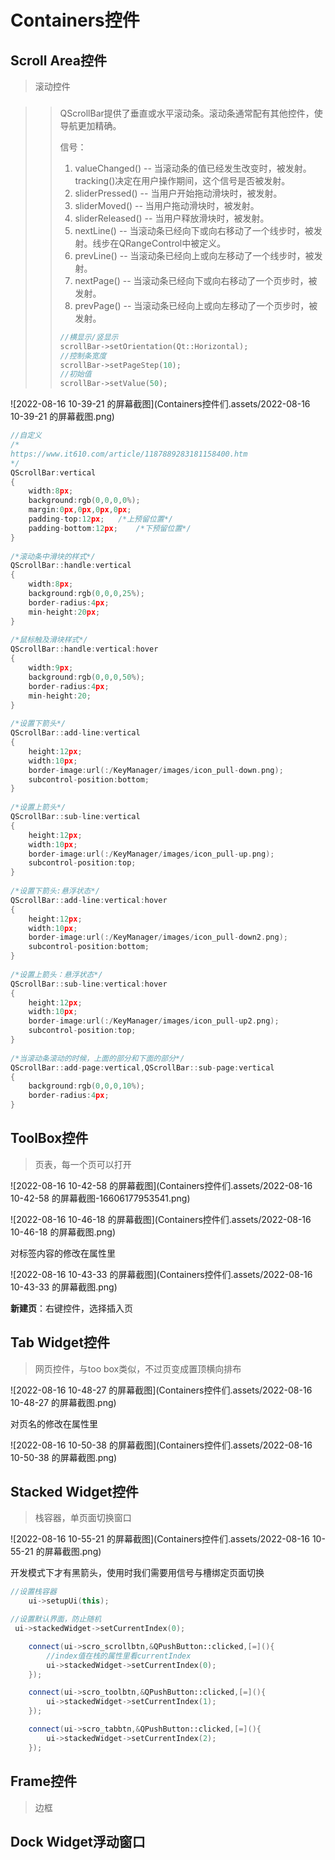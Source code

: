 # Containers控件





## Scroll Area控件

> 滚动控件

### 

> > QScrollBar提供了垂直或水平滚动条。滚动条通常配有其他控件，使导航更加精确。
> >
> > 信号：
> >
> > 1. valueChanged() -- 当滚动条的值已经发生改变时，被发射。tracking()决定在用户操作期间，这个信号是否被发射。
> > 2. sliderPressed() -- 当用户开始拖动滑块时，被发射。
> > 3. sliderMoved() -- 当用户拖动滑块时，被发射。
> > 4. sliderReleased() -- 当用户释放滑块时，被发射。
> > 5. nextLine() -- 当滚动条已经向下或向右移动了一个线步时，被发射。线步在QRangeControl中被定义。
> > 6. prevLine() -- 当滚动条已经向上或向左移动了一个线步时，被发射。
> > 7. nextPage() -- 当滚动条已经向下或向右移动了一个页步时，被发射。
> > 8. prevPage() -- 当滚动条已经向上或向左移动了一个页步时，被发射。
> >
> > ```cpp
> > //横显示/竖显示
> > scrollBar->setOrientation(Qt::Horizontal);
> > //控制条宽度
> > scrollBar->setPageStep(10);
> > //初始值
> > scrollBar->setValue(50);
> > ```

![2022-08-16 10-39-21 的屏幕截图](Containers控件们.assets/2022-08-16 10-39-21 的屏幕截图.png)

```c
//自定义
/*
https://www.it610.com/article/1187889283181158400.htm
*/
QScrollBar:vertical
{
    width:8px;
    background:rgb(0,0,0,0%);
    margin:0px,0px,0px,0px;
    padding-top:12px;   /*上预留位置*/
    padding-bottom:12px;    /*下预留位置*/
}
 
/*滚动条中滑块的样式*/
QScrollBar::handle:vertical
{
    width:8px;
    background:rgb(0,0,0,25%);
    border-radius:4px;
    min-height:20px;
}
 
/*鼠标触及滑块样式*/
QScrollBar::handle:vertical:hover
{
    width:9px;
    background:rgb(0,0,0,50%);
    border-radius:4px;
    min-height:20;
}
 
/*设置下箭头*/
QScrollBar::add-line:vertical
{
    height:12px;
    width:10px;
    border-image:url(:/KeyManager/images/icon_pull-down.png);
    subcontrol-position:bottom;
}
 
/*设置上箭头*/
QScrollBar::sub-line:vertical
{
    height:12px;
    width:10px;
    border-image:url(:/KeyManager/images/icon_pull-up.png);
    subcontrol-position:top;
}
 
/*设置下箭头:悬浮状态*/
QScrollBar::add-line:vertical:hover
{
    height:12px;
    width:10px;
    border-image:url(:/KeyManager/images/icon_pull-down2.png);
    subcontrol-position:bottom;
}
 
/*设置上箭头：悬浮状态*/
QScrollBar::sub-line:vertical:hover
{
    height:12px;
    width:10px;
    border-image:url(:/KeyManager/images/icon_pull-up2.png);
    subcontrol-position:top;
}
 
/*当滚动条滚动的时候，上面的部分和下面的部分*/
QScrollBar::add-page:vertical,QScrollBar::sub-page:vertical
{
    background:rgb(0,0,0,10%);
    border-radius:4px;
}
```







## ToolBox控件

> 页表，每一个页可以打开

![2022-08-16 10-42-58 的屏幕截图](Containers控件们.assets/2022-08-16 10-42-58 的屏幕截图-16606177953541.png)

![2022-08-16 10-46-18 的屏幕截图](Containers控件们.assets/2022-08-16 10-46-18 的屏幕截图.png)



对标签内容的修改在属性里

![2022-08-16 10-43-33 的屏幕截图](Containers控件们.assets/2022-08-16 10-43-33 的屏幕截图.png)



**新建页**：右键控件，选择插入页





## Tab Widget控件

> 网页控件，与too box类似，不过页变成置顶横向排布

![2022-08-16 10-48-27 的屏幕截图](Containers控件们.assets/2022-08-16 10-48-27 的屏幕截图.png)



对页名的修改在属性里

![2022-08-16 10-50-38 的屏幕截图](Containers控件们.assets/2022-08-16 10-50-38 的屏幕截图.png)





## Stacked Widget控件

> 栈容器，单页面切换窗口

![2022-08-16 10-55-21 的屏幕截图](Containers控件们.assets/2022-08-16 10-55-21 的屏幕截图.png)



开发模式下才有黑箭头，使用时我们需要用信号与槽绑定页面切换

```c++
//设置栈容器
	ui->setupUi(this);

//设置默认界面，防止随机
 ui->stackedWidget->setCurrentIndex(0);

    connect(ui->scro_scrollbtn,&QPushButton::clicked,[=](){
        //index值在栈的属性里看currentIndex
        ui->stackedWidget->setCurrentIndex(0);
    });

    connect(ui->scro_toolbtn,&QPushButton::clicked,[=](){
        ui->stackedWidget->setCurrentIndex(1);
    });

    connect(ui->scro_tabbtn,&QPushButton::clicked,[=](){
        ui->stackedWidget->setCurrentIndex(2);
    });
```







## Frame控件

> 边框





## Dock Widget浮动窗口